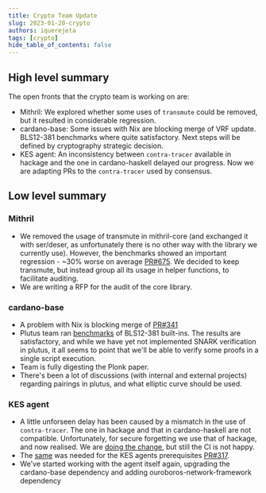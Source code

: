 ```yaml
---
title: Crypto Team Update
slug: 2023-01-20-crypto
authors: iquerejeta
tags: [crypto]
hide_table_of_contents: false
---
```


## High level summary
The open fronts that the crypto team is working on are:
* Mithril: We explored whether some uses of `transmute` could be removed, but it resulted in considerable regression.  
* cardano-base: Some issues with Nix are blocking merge of VRF update. BLS12-381 benchmarks where quite satisfactory. Next steps will be defined by cryptography strategic decision. 
* KES agent: An inconsistency between `contra-tracer` available in hackage and the one in cardano-haskell delayed our progress. Now we are adapting PRs to the `contra-tracer` used by consensus. 

## Low level summary

### Mithril
* We removed the usage of transmute in mithril-core (and exchanged it with ser/deser, as unfortunately there is no other way with the library we currently use). However, the benchmarks showed an important regression - ~30% worse on average [PR#675](https://github.com/input-output-hk/mithril/pull/675). We decided to keep transmute, but instead group all its usage in helper functions, to facilitate auditing. 
* We are writing a RFP for the audit of the core library. 
### cardano-base
* A problem with Nix is blocking merge of [PR#341](https://github.com/input-output-hk/cardano-base/pull/341)
* Plutus team ran [benchmarks](https://github.com/input-output-hk/plutus/blob/kwxm/BLS12_381/prototype/plutus-benchmark/bls-benchmarks/Main.hs) of BLS12-381 built-ins. The results are satisfactory, and while we have yet not implemented SNARK verification in plutus, it all seems to point that we'll be able to verify some proofs in a single script execution.
* Team is fully digesting the Plonk paper. 
* There's been a lot of discussions (with internal and external projects) regarding pairings in plutus, and what elliptic curve should be used.  

### KES agent
* A little unforseen delay has been caused by a mismatch in the use of `contra-tracer`. The one in hackage and that in cardano-haskell are not compatible. Unfortunately, for secure forgetting we use that of hackage, and now realised. We are [doing the change](https://github.com/input-output-hk/cardano-base/pull/255/commits/39b2d9473aa296976825248360a73cf066065431), but still the CI is not happy.
* The [same](https://github.com/input-output-hk/cardano-base/pull/317/commits/39b2d9473aa296976825248360a73cf066065431) was needed for the KES agents prerequisites [PR#317](https://github.com/input-output-hk/cardano-base/pull/317).
* We've started working with the agent itself again, upgrading the cardano-base dependency and adding ouroboros-network-framework dependency 
